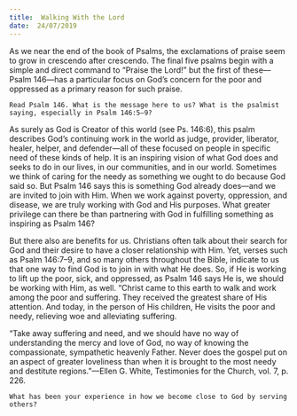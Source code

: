 ```yaml
---
title:  Walking With the Lord
date:  24/07/2019
---
```


As we near the end of the book of Psalms, the exclamations of praise seem to grow in crescendo after crescendo. The final five psalms begin with a simple and direct command to “Praise the Lord!” but the first of these—Psalm 146—has a particular focus on God’s concern for the poor and oppressed as a primary reason for such praise.

`Read Psalm 146. What is the message here to us? What is the psalmist saying, especially in Psalm 146:5–9?`

As surely as God is Creator of this world (see Ps. 146:6), this psalm describes God’s continuing work in the world as judge, provider, liberator, healer, helper, and defender—all of these focused on people in specific need of these kinds of help. It is an inspiring vision of what God does and seeks to do in our lives, in our communities, and in our world. Sometimes we think of caring for the needy as something we ought to do because God said so. But Psalm 146 says this is something God already does—and we are invited to join with Him. When we work against poverty, oppression, and disease, we are truly working with God and His purposes. What greater privilege can there be than partnering with God in fulfilling something as inspiring as Psalm 146?

But there also are benefits for us. Christians often talk about their search for God and their desire to have a closer relationship with Him. Yet, verses such as Psalm 146:7–9, and so many others throughout the Bible, indicate to us that one way to find God is to join in with what He does. So, if He is working to lift up the poor, sick, and oppressed, as Psalm 146 says He is, we should be working with Him, as well. “Christ came to this earth to walk and work among the poor and suffering. They received the greatest share of His attention. And today, in the person of His children, He visits the poor and needy, relieving woe and alleviating suffering.

“Take away suffering and need, and we should have no way of understanding the mercy and love of God, no way of knowing the compassionate, sympathetic heavenly Father. Never does the gospel put on an aspect of greater loveliness than when it is brought to the most needy and destitute regions.”—Ellen G. White, Testimonies for the Church, vol. 7, p. 226.

`What has been your experience in how we become close to God by serving others?`